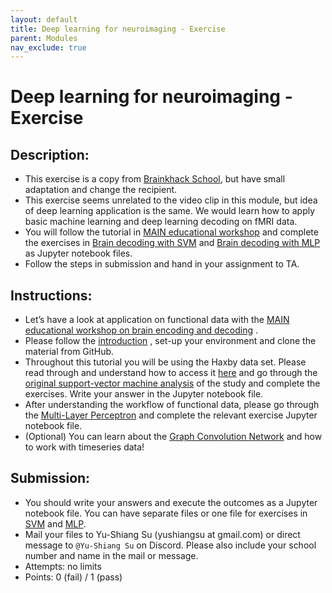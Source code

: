 ```yaml
---
layout: default
title: Deep learning for neuroimaging - Exercise
parent: Modules
nav_exclude: true
---
```


# Deep learning for neuroimaging - Exercise

## Description:

- This exercise is a copy from [Brainkhack School](https://school.brainhackmtl.org/modules/dl_for_neuroimaging/), but have small adaptation and change the recipient.
- This exercise seems unrelated to the video clip in this module, but idea of deep learning application is the same. We would learn how to apply basic machine learning and deep learning decoding on fMRI data. 
- You will follow the tutorial in [MAIN educational workshop](https://main-educational.github.io/brain_encoding_decoding/intro.html) and complete the exercises in [Brain decoding with SVM](https://main-educational.github.io/brain_encoding_decoding/svm_decoding.html) and [Brain decoding with MLP](https://main-educational.github.io/brain_encoding_decoding/mlp_decoding.html)  as Jupyter notebook files.
- Follow the steps in submission and hand in your assignment to TA.

## Instructions:

- Let’s have a look at application on functional data with the [MAIN educational workshop on brain encoding and decoding](https://main-educational.github.io/brain_encoding_decoding/intro.html) .
- Please follow the [introduction](https://main-educational.github.io/brain_encoding_decoding/intro.html#setup) , set-up your environment and clone the material from GitHub.
- Throughout this tutorial you will be using the Haxby data set. Please read through and understand how to access it [here](https://main-educational.github.io/brain_encoding_decoding/haxby_data.html) and go through the [original support-vector machine analysis](https://main-educational.github.io/brain_encoding_decoding/svm_decoding.html)  of the study and complete the exercises. Write your answer in the Jupyter notebook file.
- After understanding the workflow of functional data, please go through the [Multi-Layer Perceptron](https://main-educational.github.io/brain_encoding_decoding/mlp_decoding.html)  and complete the relevant exercise Jupyter notebook file.
- (Optional) You can learn about the [Graph Convolution Network](https://main-educational.github.io/brain_encoding_decoding/gcn_decoding.html)  and how to work with timeseries data!

## Submission:

- You should write your answers and execute the outcomes as a Jupyter notebook file. You can have separate files or one file for exercises in [SVM](https://main-educational.github.io/brain_encoding_decoding/svm_decoding.html#exercises) and [MLP](https://main-educational.github.io/brain_encoding_decoding/mlp_decoding.html#exercises).
- Mail your files to Yu-Shiang Su (yushiangsu at gmail.com) or direct message to `@Yu-Shiang Su` on Discord. Please also include your school number and name in the mail or message.
- Attempts: no limits
- Points: 0 (fail) / 1 (pass)

